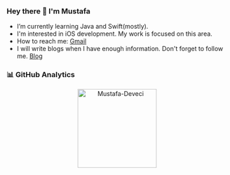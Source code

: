 ### Hey there 👋 I'm Mustafa

* I’m currently learning Java and Swift(mostly).
* I'm interested in iOS development. My work is focused on this area.
* How to reach me: [Gmail](mailto:mstf.dvcii@gmail.com)
* I will write blogs when I have enough information. Don't forget to follow me. 
  [Blog](https://medium.com/@mustafadeveci)

### 📊 GitHub Analytics


<p align="center">
<a href="https://github.com/Mustafa-Deveci">
  <img height="180em" align="center" src="https://github-readme-stats.vercel.app/api?username=Mustafa-Deveci&show_icons=true&locale=en&theme=algolia&include_all_commits=true&count_private=true" alt="Mustafa-Deveci"/>
</a>
</p>

     
 
